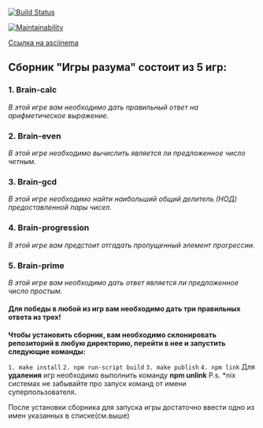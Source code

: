 [![Build Status](https://travis-ci.org/Saramud/frontend-project-lvl1.svg?branch=master)](https://travis-ci.org/Saramud/frontend-project-lvl1)

[![Maintainability](https://api.codeclimate.com/v1/badges/a99a88d28ad37a79dbf6/maintainability)](https://codeclimate.com/github/codeclimate/codeclimate/maintainability)


[Ссылка на asciinema](https://asciinema.org/a/j2gD7tJT6VvP1DZhpcUuGkKAX)

## Сборник "Игры разума" состоит из 5 игр: 
### 1. Brain-calc
 *В этой игре вам необходимо дать правильный ответ на арифметическое выражение.*
### 2. Brain-even
 *В этой игре необходимо вычислить является ли предложенное число четным.*
### 3. Brain-gcd
 *В этой игре необходимо найти наибольший общий делитель (НОД) предоставленной пары чисел.*
### 4. Brain-progression
 *В этой игре вам предстоит отгадать пропущенный элемент прогрессии.*
### 5. Brain-prime
 *В этой игре вам необходимо дать ответ является ли предложенное число простым.*
 #### Для победы в любой из игр вам необходимо дать **три правильных ответа из трех**!

**Чтобы установить сборник, вам необходимо склонировать репозиторий в любую директорию, перейти в нее и запустить следующие команды:**

`1. make install`
`2. npm run-script build`
`3. make publish`
`4. npm link`
Для **удаления** игр необходимо выполнить команду **npm unlink**
P.s. *nix системах не забывайте про запуск команд от имени суперпользователя.

После установки сборника для запуска игры достаточно ввести одно из имен указанных в списке(см.выше)


